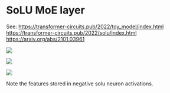# SoLU MoE layer

See: 
https://transformer-circuits.pub/2022/toy_model/index.html
https://transformer-circuits.pub/2022/solu/index.html
https://arxiv.org/abs/2101.03961


![](https://firebasestorage.googleapis.com/v0/b/firescript-577a2.appspot.com/o/imgs%2Fapp%2FNoa%2FUlTqeEfafC.png?alt=media&token=405747dc-2681-49aa-9228-1a472bfa5365)

![](https://firebasestorage.googleapis.com/v0/b/firescript-577a2.appspot.com/o/imgs%2Fapp%2FNoa%2F1r11MQ9J_h.png?alt=media&token=1bb80203-e508-4ce9-ae31-a1109a3a6ff1)

![](https://firebasestorage.googleapis.com/v0/b/firescript-577a2.appspot.com/o/imgs%2Fapp%2FNoa%2FNteTIQ08bn.png?alt=media&token=1915a79b-4963-40fb-a1ff-073c2c1de666)

Note the features stored in negative solu neuron activations.
